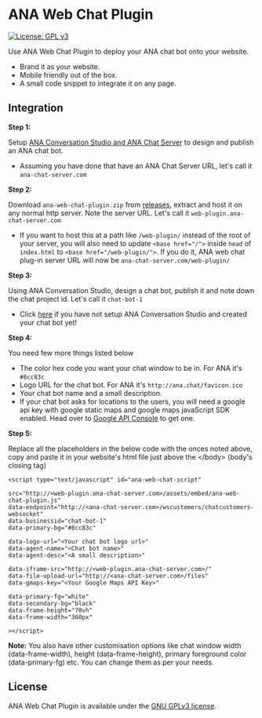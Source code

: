 # ANA Web Chat Plugin

[![License: GPL v3](https://img.shields.io/badge/License-GPL%20v3-blue.svg)](http://www.gnu.org/licenses/gpl-3.0)

Use ANA Web Chat Plugin to deploy your ANA chat bot onto your website. 

  - Brand it as your website.
  - Mobile friendly out of the box. 
  - A small code snippet to integrate it on any page. 

## Integration

**Step 1:**

Setup [ANA Conversation Studio and ANA Chat Server](https://github.com/Kitsune-tools/ProjectANA) to design and publish an ANA chat bot.
  - Assuming you have done that have an ANA Chat Server URL, let's call it `ana-chat-server.com`

**Step 2:**

Download `ana-web-chat-plugin.zip` from [releases](https://github.com/Kitsune-tools/ANAChat-Web/releases), extract and host it on any normal http server. Note the server URL. Let's call it `web-plugin.ana-chat-server.com`
   - If you want to host this at a path like `/web-plugin/` instead of the root of your server, you will also need to update `<base href="/">` inside `head` of `index.html` to `<base href="/web-plugin/">`. If you do it, ANA web chat plug-in server URL will now be `ana-chat-server.com/web-plugin/`

**Step 3:**

Using ANA Conversation Studio, design a chat bot, publish it and note down the chat project id. Let's call it `chat-bot-1` 
  - Click [here](https://github.com/Kitsune-tools/ProjectANA) if you have not setup ANA Conversation Studio and created your chat bot yet! 

**Step 4:**

You need few more things listed below
   - The color hex code you want your chat window to be in.   For ANA it's `#8cc83c`
   - Logo URL for the chat bot. For ANA it's `http://ana.chat/favicon.ico`
   - Your chat bot name and a small description.
   - If your chat bot asks for locations to the users, you will need a google api key with google static maps and google maps javaScript SDK enabled. Head over to [Google API Console](https://console.developers.google.com) to get one.  
 
**Step 5:**

Replace all the placeholders in the below code with the onces noted above, copy and paste it in your website's html file just above the &lt;/body&gt; (body's closing tag)

```
<script type="text/javascript" id="ana-web-chat-script"

src="http://<web-plugin.ana-chat-server.com>/assets/embed/ana-web-chat-plugin.js" 
data-endpoint="http://<ana-chat-server.com>/wscustomers/chatcustomers-websocket"
data-businessid="chat-bot-1"
data-primary-bg="#8cc83c"

data-logo-url="<Your chat bot logo url>"
data-agent-name="<Chat bot name>"
data-agent-desc="<A small description>"

data-iframe-src="http://<web-plugin.ana-chat-server.com>/"
data-file-upload-url="http://<ana-chat-server.com>/files"
data-gmaps-key="<Your Google Maps API Key>"

data-primary-fg="white"
data-secondary-bg="black"
data-frame-height="70vh"
data-frame-width="360px"

></script>
```

**Note:**
You also have other customisation options like chat window width (data-frame-width), height (data-frame-height), primary foreground color (data-primary-fg) etc. You can change them as per your needs.

## License

ANA Web Chat Plugin is available under the [GNU GPLv3 license](https://www.gnu.org/licenses/gpl-3.0.en.html).
